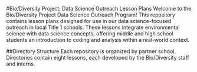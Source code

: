 #Bio/Diversity Project: Data Science Outreach Lesson Plans
Welcome to the Bio/Diversity Project Data Science Outreach Program! This repository contains lesson plans designed for use in our data science-focused outreach in local Title 1 schools. These lessons integrate environmental science with data science concepts, offering middle and high school students an introduction to coding and analysis within a real-world context.

##Directory Structure
Each repository is organized by partner school. Directories contain eight lessons, each developed by the Bio/Diversity staff and interns.
